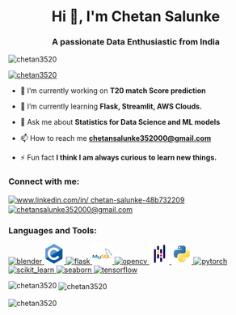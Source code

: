 <h1 align="center">Hi 👋, I'm Chetan Salunke</h1>
<h3 align="center">A passionate Data Enthusiastic from India</h3>

<p align="left"> <img src="https://komarev.com/ghpvc/?username=chetan3520&label=Profile%20views&color=0e75b6&style=flat" alt="chetan3520" /> </p>

<p align="left"> <a href="https://github.com/ryo-ma/github-profile-trophy"><img src="https://github-profile-trophy.vercel.app/?username=chetan3520" alt="chetan3520" /></a> </p>

- 🔭 I’m currently working on **T20 match Score prediction**

- 🌱 I’m currently learning **Flask, Streamlit, AWS Clouds.**

- 💬 Ask me about **Statistics for Data Science and ML models**

- 📫 How to reach me **chetansalunke352000@gmail.com**

- ⚡ Fun fact **I think I am always curious to learn new things.**

<h3 align="left">Connect with me:</h3>
<p align="left">
<a href="https://linkedin.com/in/www.linkedin.com/in/ chetan-salunke-48b732209" target="blank"><img align="center" src="https://raw.githubusercontent.com/rahuldkjain/github-profile-readme-generator/master/src/images/icons/Social/linked-in-alt.svg" alt="www.linkedin.com/in/ chetan-salunke-48b732209" height="30" width="40" /></a>
<a href="https://www.hackerrank.com/chetansalunke352000@gmail.com" target="blank"><img align="center" src="https://raw.githubusercontent.com/rahuldkjain/github-profile-readme-generator/master/src/images/icons/Social/hackerrank.svg" alt="chetansalunke352000@gmail.com" height="30" width="40" /></a>
</p>

<h3 align="left">Languages and Tools:</h3>
<p align="left"> <a href="https://www.blender.org/" target="_blank" rel="noreferrer"> <img src="https://download.blender.org/branding/community/blender_community_badge_white.svg" alt="blender" width="40" height="40"/> </a> <a href="https://www.cprogramming.com/" target="_blank" rel="noreferrer"> <img src="https://raw.githubusercontent.com/devicons/devicon/master/icons/c/c-original.svg" alt="c" width="40" height="40"/> </a> <a href="https://flask.palletsprojects.com/" target="_blank" rel="noreferrer"> <img src="https://www.vectorlogo.zone/logos/pocoo_flask/pocoo_flask-icon.svg" alt="flask" width="40" height="40"/> </a> <a href="https://www.mysql.com/" target="_blank" rel="noreferrer"> <img src="https://raw.githubusercontent.com/devicons/devicon/master/icons/mysql/mysql-original-wordmark.svg" alt="mysql" width="40" height="40"/> </a> <a href="https://opencv.org/" target="_blank" rel="noreferrer"> <img src="https://www.vectorlogo.zone/logos/opencv/opencv-icon.svg" alt="opencv" width="40" height="40"/> </a> <a href="https://pandas.pydata.org/" target="_blank" rel="noreferrer"> <img src="https://raw.githubusercontent.com/devicons/devicon/2ae2a900d2f041da66e950e4d48052658d850630/icons/pandas/pandas-original.svg" alt="pandas" width="40" height="40"/> </a> <a href="https://www.python.org" target="_blank" rel="noreferrer"> <img src="https://raw.githubusercontent.com/devicons/devicon/master/icons/python/python-original.svg" alt="python" width="40" height="40"/> </a> <a href="https://pytorch.org/" target="_blank" rel="noreferrer"> <img src="https://www.vectorlogo.zone/logos/pytorch/pytorch-icon.svg" alt="pytorch" width="40" height="40"/> </a> <a href="https://scikit-learn.org/" target="_blank" rel="noreferrer"> <img src="https://upload.wikimedia.org/wikipedia/commons/0/05/Scikit_learn_logo_small.svg" alt="scikit_learn" width="40" height="40"/> </a> <a href="https://seaborn.pydata.org/" target="_blank" rel="noreferrer"> <img src="https://seaborn.pydata.org/_images/logo-mark-lightbg.svg" alt="seaborn" width="40" height="40"/> </a> <a href="https://www.tensorflow.org" target="_blank" rel="noreferrer"> <img src="https://www.vectorlogo.zone/logos/tensorflow/tensorflow-icon.svg" alt="tensorflow" width="40" height="40"/> </a> </p>

<p><img align="left" src="https://github-readme-stats.vercel.app/api/top-langs?username=chetan3520&show_icons=true&locale=en&layout=compact" alt="chetan3520" /></p>

<p>&nbsp;<img align="center" src="https://github-readme-stats.vercel.app/api?username=chetan3520&show_icons=true&locale=en" alt="chetan3520" /></p>

<p><img align="center" src="https://github-readme-streak-stats.herokuapp.com/?user=chetan3520&" alt="chetan3520" /></p>
